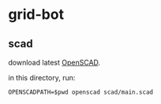 # grid-bot

## scad

download latest [OpenSCAD](https://www.openscad.org/downloads.html).

in this directory, run:

```
OPENSCADPATH=$pwd openscad scad/main.scad
```

